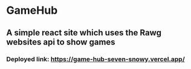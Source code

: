 # GameHub

## A simple react site which uses the Rawg websites api to show games

### Deployed link: https://game-hub-seven-snowy.vercel.app/
